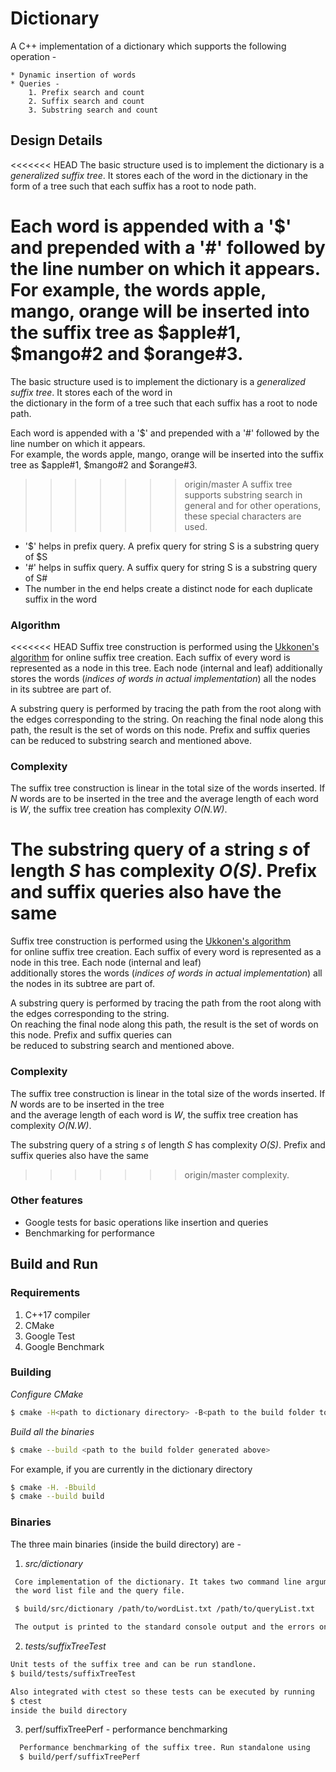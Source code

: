 Dictionary
===========

A C++ implementation of a dictionary which supports the following operation - 
```
* Dynamic insertion of words
* Queries -
    1. Prefix search and count
    2. Suffix search and count
    3. Substring search and count
```

Design Details
--------------

<<<<<<< HEAD
The basic structure used is to implement the dictionary is a *generalized suffix tree*. It stores each of the word in 
the dictionary in the form of a tree such that each suffix has a root to node path.  

Each word is appended with a '$' and prepended with a '#' followed by the line number on which it appears.
For example, the words apple, mango, orange will be inserted into the suffix tree as $apple#1, $mango#2 and $orange#3. 
=======
The basic structure used is to implement the dictionary is a *generalized suffix tree*. It stores each of the word in   
the dictionary in the form of a tree such that each suffix has a root to node path.  

Each word is appended with a '$' and prepended with a '#' followed by the line number on which it appears.  
For example, the words apple, mango, orange will be inserted into the suffix tree as $apple#1, $mango#2 and $orange#3.  
>>>>>>> origin/master
A suffix tree supports substring search in general and for other operations, these special characters are used.  
* '$' helps in prefix query. A prefix query for string S is a substring query of $S  
* '#' helps in suffix query. A suffix query for string S is a substring query of S#  
* The number in the end helps create a distinct node for each duplicate suffix in the word  

### Algorithm
<<<<<<< HEAD
Suffix tree construction is performed using the [Ukkonen's algorithm](https://www.cs.helsinki.fi/u/ukkonen/SuffixT1withFigs.pdf)
for online suffix tree creation. Each suffix of every word is represented as a node in this tree. Each node (internal and leaf)
additionally stores the words (*indices of words in actual implementation*) all the nodes in its subtree are part of.  

A substring query is performed by tracing the path from the root along with the edges corresponding to the string. 
On reaching the final node along this path, the result is the set of words on this node. Prefix and suffix queries can
be reduced to substring search and mentioned above.  

### Complexity
The suffix tree construction is linear in the total size of the words inserted. If *N* words are to be inserted in the tree
and the average length of each word is *W*, the suffix tree creation has complexity *O(N.W)*.   

The substring query of a string *s* of length *S* has complexity *O(S)*. Prefix and suffix queries also have the same
=======
Suffix tree construction is performed using the [Ukkonen's algorithm](https://www.cs.helsinki.fi/u/ukkonen/SuffixT1withFigs.pdf)   
for online suffix tree creation. Each suffix of every word is represented as a node in this tree. Each node (internal and leaf)   
additionally stores the words (*indices of words in actual implementation*) all the nodes in its subtree are part of.  

A substring query is performed by tracing the path from the root along with the edges corresponding to the string.   
On reaching the final node along this path, the result is the set of words on this node. Prefix and suffix queries can  
be reduced to substring search and mentioned above.  

### Complexity
The suffix tree construction is linear in the total size of the words inserted. If *N* words are to be inserted in the tree  
and the average length of each word is *W*, the suffix tree creation has complexity *O(N.W)*.   

The substring query of a string *s* of length *S* has complexity *O(S)*. Prefix and suffix queries also have the same  
>>>>>>> origin/master
complexity.  

### Other features
* Google tests for basic operations like insertion and queries
* Benchmarking for performance

Build and Run
-------------

### Requirements
1. C++17 compiler
2. CMake
3. Google Test
4. Google Benchmark

### Building

*Configure CMake*  
```bash
$ cmake -H<path to dictionary directory> -B<path to the build folder to be generated>
```

*Build all the binaries*   
```bash
$ cmake --build <path to the build folder generated above>
```

For example, if you are currently in the dictionary directory  
```bash
$ cmake -H. -Bbuild  
$ cmake --build build
```
### Binaries

The three main binaries (inside the build directory) are -
1. *src/dictionary*
```bash
 Core implementation of the dictionary. It takes two command line arguments - 
 the word list file and the query file. 

 $ build/src/dictionary /path/to/wordList.txt /path/to/queryList.txt

 The output is printed to the standard console output and the errors on standard console error.
 ```

2. *tests/suffixTreeTest* 
```bash
Unit tests of the suffix tree and can be run standlone.
$ build/tests/suffixTreeTest

Also integrated with ctest so these tests can be executed by running 
$ ctest
inside the build directory
```
3. perf/suffixTreePerf - performance benchmarking
```bash
  Performance benchmarking of the suffix tree. Run standalone using 
  $ build/perf/suffixTreePerf
```


